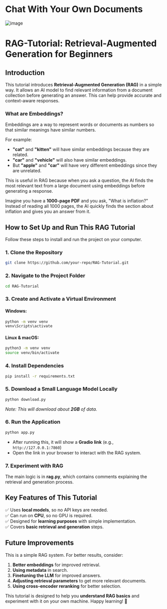 # Chat With Your Own Documents
![image](https://github.com/user-attachments/assets/abccc18e-75c2-4acd-a1bd-46650aa2ea7e)

# RAG-Tutorial: Retrieval-Augmented Generation for Beginners

## Introduction

This tutorial introduces **Retrieval-Augmented Generation (RAG)** in a simple way. It allows an AI model to find relevant information from a document collection before generating an answer. This can help provide accurate and context-aware responses.

### What are Embeddings?

Embeddings are a way to represent words or documents as numbers so that similar meanings have similar numbers.

For example:

- **"cat"** and **"kitten"** will have similar embeddings because they are related.
- **"car"** and **"vehicle"** will also have similar embeddings.
- But **"apple"** and **"car"** will have very different embeddings since they are unrelated.

This is useful in RAG because when you ask a question, the AI finds the most relevant text from a large document using embeddings before generating a response.

Imagine you have a **1000-page PDF** and you ask, "What is inflation?" Instead of reading all 1000 pages, the AI quickly finds the section about inflation and gives you an answer from it.

## How to Set Up and Run This RAG Tutorial

Follow these steps to install and run the project on your computer.

### 1. Clone the Repository

```bash
git clone https://github.com/your-repo/RAG-Tutorial.git
```

### 2. Navigate to the Project Folder

```bash
cd RAG-Tutorial
```

### 3. Create and Activate a Virtual Environment

#### Windows:

```bash
python -m venv venv
venv\Scripts\activate
```

#### Linux & macOS:

```bash
python3 -m venv venv
source venv/bin/activate
```

### 4. Install Dependencies

```bash
pip install -r requirements.txt
```

### 5. Download a Small Language Model Locally

```bash
python download.py
```

*Note: This will download about **2GB** of data.*

### 6. Run the Application

```bash
python app.py
```

- After running this, it will show a **Gradio link** (e.g., `http://127.0.0.1:7860`)
- Open the link in your browser to interact with the RAG system.

### 7. Experiment with RAG

The main logic is in **rag.py**, which contains comments explaining the retrieval and generation process.

## Key Features of This Tutorial

✅ Uses **local models**, so no API keys are needed.  
✅ Can run on **CPU**, so no GPU is required.  
✅ Designed for **learning purposes** with simple implementation.  
✅ Covers **basic retrieval and generation** steps.  

## Future Improvements

This is a simple RAG system. For better results, consider:

1. **Better embeddings** for improved retrieval.
2. **Using metadata** in search.
3. **Finetuning the LLM** for improved answers.
4. **Adjusting retrieval parameters** to get more relevant documents.
5. **Using cross-encoder reranking** for better selection.

This tutorial is designed to help you **understand RAG basics** and experiment with it on your own machine. Happy learning! 🚀


